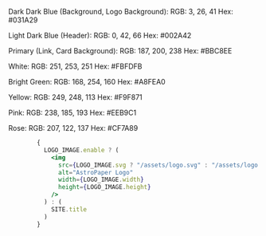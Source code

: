 Dark Dark Blue (Background, Logo Background):
RGB: 3, 26, 41
Hex: #031A29

Light Dark Blue (Header):
RGB: 0, 42, 66
Hex: #002A42

Primary (Link, Card Background):
RGB: 187, 200, 238
Hex: #BBC8EE

White:
RGB: 251, 253, 251
Hex: #FBFDFB

Bright Green:
RGB: 168, 254, 160
Hex: #A8FEA0

Yellow:
RGB: 249, 248, 113
Hex: #F9F871

Pink:
RGB: 238, 185, 193
Hex: #EEB9C1

Rose:
RGB: 207, 122, 137
Hex: #CF7A89

```jsx
        {
          LOGO_IMAGE.enable ? (
            <img
              src={LOGO_IMAGE.svg ? "/assets/logo.svg" : "/assets/logo.png"}
              alt="AstroPaper Logo"
              width={LOGO_IMAGE.width}
              height={LOGO_IMAGE.height}
            />
          ) : (
            SITE.title
          )
        }
```
  